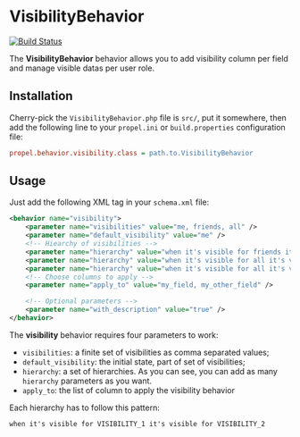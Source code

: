 VisibilityBehavior
====================

[![Build Status](https://secure.travis-ci.org/cedriclombardot/VisibilityBehavior.png)](http://travis-ci.org/cedriclombardot/VisibilityBehavior)

The **VisibilityBehavior** behavior allows you to add visibility column per field and manage visible datas per user role.


Installation
------------

Cherry-pick the `VisibilityBehavior.php` file is `src/`, put it somewhere,
then add the following line to your `propel.ini` or `build.properties` configuration file:

``` ini
propel.behavior.visibility.class = path.to.VisibilityBehavior
```


Usage
-----

Just add the following XML tag in your `schema.xml` file:

``` xml
<behavior name="visibility">
    <parameter name="visibilities" value="me, friends, all" />
    <parameter name="default_visibility" value="me" />
    <!-- Hiearchy of visibilities -->
    <parameter name="hierarchy" value="when it's visible for friends it's visible for me" />
    <parameter name="hierarchy" value="when it's visible for all it's visible for friends" />
    <parameter name="hierarchy" value="when it's visible for all it's visible for me" />
    <!-- Choose columns to apply -->
    <parameter name="apply_to" value="my_field, my_other_field" />

    <!-- Optional parameters -->
    <parameter name="with_description" value="true" />
</behavior>
```

The **visibility** behavior requires four parameters to work:

* `visibilities`: a finite set of visibilities as comma separated values;
* `default_visibility`: the initial state, part of set of visibilities;
* `hierarchy`: a set of hierarchies. As you can see, you can add as many `hierarchy` parameters as you want.
* `apply_to`: the list of column to apply the visibility behavior

Each hierarchy has to follow this pattern:

    when it's visible for VISIBILITY_1 it's visible for VISIBILITY_2
    
